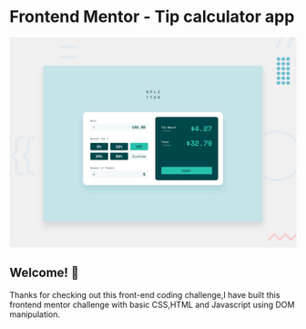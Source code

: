# Frontend Mentor - Tip calculator app

![Design preview for the Tip calculator app coding challenge](./design/desktop-preview.jpg)

## Welcome! 👋

Thanks for checking out this front-end coding challenge,I have built this frontend mentor challenge with basic CSS,HTML and Javascript using DOM manipulation.
